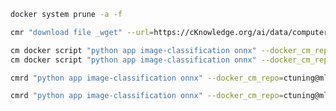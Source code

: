 ﻿```bash
docker system prune -a -f

cmr "download file _wget" --url=https://cKnowledge.org/ai/data/computer_mouse.jpg --verify=no --env.CM_DOWNLOAD_CHECKSUM=45ae5c940233892c2f860efdf0b66e7e

cm docker script "python app image-classification onnx" --docker_cm_repo=ctuning@mlcommons-ck --env.CM_IMAGE=computer_mouse.jpg
cm docker script "python app image-classification onnx" --docker_cm_repo=ctuning@mlcommons-ck --input=computer_mouse.jpg

cmrd "python app image-classification onnx" --docker_cm_repo=ctuning@mlcommons-ck --input=computer_mouse.jpg -j --docker_it

cmrd "python app image-classification onnx" --docker_cm_repo=ctuning@mlcommons-ck --input=computer_mouse.jpg --output=.


```
